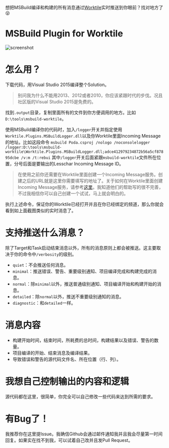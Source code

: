 想把MSBuild编译和构建的所有消息通过[Worktile](https://www.worktile.com)实时推送到你眼前？找对地方了 :stuck_out_tongue_closed_eyes:

# MSBuild Plugin for Worktile
![screenshot](https://raw.githubusercontent.com/worktile/msbuild/master/.images/2015-07-24_13-04-27.png)

# 怎么用？
下载代码，用Visual Studio 2015编译整个Solution。
> 别问我为什么不能用2013、2012或者2010，你应该紧跟时代的步伐。况且社区版的Visual Studio 2015是免费的。

找到`.output`目录，复制里面所有的文件到你方便调用的地方。比如`D:\tools\msbuild-worktile`。

使用MSBuild编译你的代码时，加入`/logger`开关并指定使用`Worktile.Plugins.MSBuildLogger.dll`以及你Worktile里面Incoming Message的地址。比如这段命令
```msbuild Poda.csproj /nologo /noconsolelogger /logger:D:\tools\msbuild-worktile\Worktile.Plugins.MSBuildLogger.dll;adce412979234872b56a5cf87895dcbe /v:m /t:rebui```
其中`/logger`开关后面紧跟`msbuild-worktile`文件所在位置，分号后面是要输出的Lesschar Incoming Message ID。
> 在使用之前你还需要在Worktile里面创建一个Incoming Message服务。创建之后的URL就是这里你需要填写的地址了。关于如何在Worktile里面创建Incoming Message服务，请参考[这里](https://shaunxu.worktile.com/help/services)。我知道他们的帮助写的很不完善，不过我相信你可以自己创建一个试试，马上就会明白的。

执行上述命令，保证你的Worktile已经打开并且在你已经绑定的频道，那么你就会看到如上面截图类似的实时消息了。

# 支持推送什么消息？
除了Target和Task启动结束消息以外，所有的消息原则上都会被推送。这主要取决于你的命令中`/verbosity`的级别。
- `quiet`：不会推送任何消息。
- `minimal`：推送错误、警告、重要级别通知、项目编译完成和构建完成的消息。
- `normal`：除`minimal`以外，推送普通级别通知、项目编译开始和构建开始的消息。
- `detailed`：除`normal`以外，推送不重要级别通知的消息。
- `diagnostic`：和`detailed`一样。

# 消息内容
- 构建开始时间，结束时间，所耗费的总时间，构建结果以及错误、警告的数量。
- 项目编译的开始、结束消息及编译结果。
- 导致错误和警告的源代码文件名、所在位置（行、列）。

# 我想自己控制输出的内容和逻辑
源代码都在这里，很简单，你完全可以自己修改一些代码来达到所需的要求。

# 有Bug了！
我推荐你在这里提Issue。我确信Github会通过邮件通知我并且我会尽量第一时间回复。如果实在找不到我，可以试着自己改并且发Pull Request。
